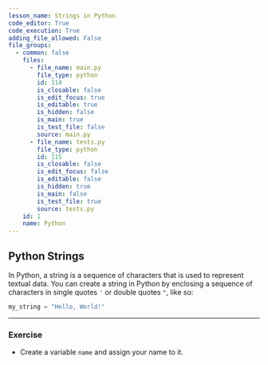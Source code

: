 ```yaml
---
lesson_name: Strings in Python
code_editor: True
code_execution: True
adding_file_allowed: False
file_groups:
  - common: false
    files:
      - file_name: main.py
        file_type: python
        id: 114
        is_closable: false
        is_edit_focus: true
        is_editable: true
        is_hidden: false
        is_main: true
        is_test_file: false
        source: main.py
      - file_name: tests.py
        file_type: python
        id: 115
        is_closable: false
        is_edit_focus: false
        is_editable: false
        is_hidden: true
        is_main: false
        is_test_file: true
        source: tests.py
    id: 1
    name: Python
---
```


## Python Strings

In Python, a string is a sequence of characters that is used to represent textual data. You can create a string in Python by enclosing a sequence of characters in single quotes `'` or double quotes `"`, like so:

```python
my_string = "Hello, World!"
```

---

### Exercise

<ul>
<li id="test-1">Create a variable <code>name</code> and assign your name to it.</li>
</ul>
